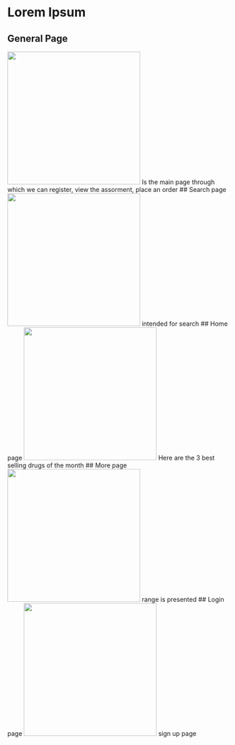 # Lorem Ipsum
## General Page
<img src="./image/nkar1.jpg" width="300">
Is the main page through which we can register, view the assorment, place an order
## Search page
<img src="./image/nkar2.jpg" width="300">
intended for search
## Home page
<img src="./image/nkar3.jpg" width="300">
Here are the 3 best selling drugs of the month
## More page
<img src="./image/nkar4.jpg" width="300">
range is presented
## Login page
<img src="./image/nkar6.jpg" width="300">
sign up page
